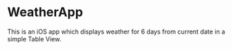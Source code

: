 # WeatherApp
This is an iOS app which displays weather for 6 days from current date in a simple Table View.
